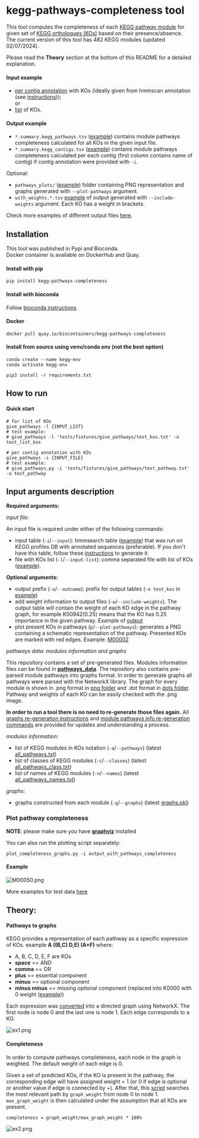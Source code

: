 # kegg-pathways-completeness tool

This tool computes the completeness of each [KEGG pathway module](https://www.genome.jp/kegg/module.html) for given set of [KEGG orthologues (KOs)](https://www.genome.jp/kegg/ko.html) based on their presence/absence. The current version of this tool has 482 KEGG modules (updated 02/07/2024). 

Please read the **Theory** section at the bottom of this README for a detailed explanation. 

#### Input example
- [per contig annotation](example/example_hmmscan_annotation.txt) with KOs (ideally given from hmmscan annotation (see [instructions](src/README.md)));  \
or 
- [list](example/example_list_kos.txt) of KOs.

#### Output example

- `*.summary.kegg_pathways.tsv` ([example](example/example_hmmscan.summary.kegg_pathways.tsv)) contains module pathways completeness calculated for all KOs in the given input file.
- `*.summary.kegg_contigs.tsv` ([example](example/example_hmmscan.summary.kegg_contigs.tsv)) contains module pathways completeness calculated per each contig (first column contains name of contig) if contig annotation were provided with `-i`.

Optional:
- `pathways_plots/` ([example](example/pathways_plots)) folder containing PNG representation and graphs generated with `--plot-pathways` argument. 
- `with_weights.*.tsv` [example](example/with_weights.summary.kegg.summary.kegg_contigs.tsv) of output generated with `--include-weights` argument. Each KO has a weight in brackets.

Check more examples of different output files [here](tests/fixtures/give_pathways/output).

## Installation
This tool was published in Pypi and Bioconda. \
Docker container is available on DockerHub and Quay.

#### Install with pip
```commandline
pip install kegg-pathways-completeness
```

#### Install with bioconda
Follow [bioconda instructions](https://bioconda.github.io/recipes/kegg-pathways-completeness/README.html#package-package%20&#x27;kegg-pathways-completeness&#x27;)

#### Docker 
```
docker pull quay.io/biocontainers/kegg-pathways-completeness
```

#### Install from source using venv/conda env (not the best option)
```commandline
conda create --name kegg-env
conda activate kegg-env

pip3 install -r requirements.txt
```


## How to run

#### Quick start
```
# for list of KOs
give_pathways -l {INPUT_LIST}
# test example:
# give_pathways -l 'tests/fixtures/give_pathways/test_kos.txt' -o test_list_kos

# per contig annotation with KOs
give_pathways -i {INPUT_FILE}
# test example:
# give_pathways.py -i 'tests/fixtures/give_pathways/test_pathway.txt' -o test_pathway
```

## Input arguments description

**Required arguments:** 

_input file:_

An input file is required under either of the following commands:
- input table (`-i`/`--input`): hmmsearch table ([example](tests/fixtures/give_pathways/test_pathway.txt)) that was run on KEGG profiles DB with annotated sequences (preferable). If you don't have this table, follow these [instructions](src/README.md) to generate it.
- file with KOs list (`-l`/`--input-list`): comma separated file with list of KOs ([example](tests/fixtures/give_pathways/test_kos.txt)).

**Optional arguments:**

- output prefix (`-o`/`--outname`): prefix for output tables (`-o test_kos` in [example](tests/fixtures/give_pathways/output/test_kos.summary.kegg_contigs.tsv))
- add weight information to output files (`-w`/`--include-weights`). The output table will contain the weight of each KO edge in the pathway graph, for example K00942(0.25) means that the KO has 0.25 importance in the given pathway. Example of [output](tests/fixtures/give_pathways/output/test_weights.summary.kegg_pathways.tsv)
- plot present KOs in pathways (`p`/`--plot-pathways`): generates a PNG containing a schematic representation of the pathway. Presented KOs are marked with red edges. Example: [M00002](tests/fixtures/give_pathways/output/pathways_plots/M00002.png)


_pathways data: modules information and graphs_ 

This repository contains a set of pre-generated files. Modules information files can be found in **[pathways_data](kegg_pathways_completeness/pathways_data)**. 
The repository also contains pre-parsed module pathways into graphs format. In order to generate graphs all pathways were parsed with the NetworkX library. The graph for every module is shown in .png format in [png folder](kegg_pathways_completeness/graphs/png) and .dot format in [dots folder](kegg_pathways_completeness/graphs/dots). Pathway and weights of each KO can be easily checked with the .png image.

**In order to run a tool there is no need to re-generate those files again.**
All [graphs re-generation instructions](kegg_pathways_completeness/graphs/README.md) and [module pathways info re-generation commands](kegg_pathways_completeness/pathways_data/README.md) are provided for updates and understanding a process.

_modules information:_

- list of KEGG modules in KOs notation (`-a`/`--pathways`) (latest [all_pathways.txt](kegg_pathways_completeness%2Fpathways_data%2Fall_pathways.txt))
- list of classes of KEGG modules (`-c`/`--classes`) (latest [all_pathways_class.txt](kegg_pathways_completeness%2Fpathways_data%2Fall_pathways_class.txt))
- list of names of KEGG modules (`-n`/`--names`) (latest [all_pathways_names.txt](kegg_pathways_completeness%2Fpathways_data%2Fall_pathways_names.txt))

_graphs:_

- graphs constructed from each module (`-g`/`--graphs`) (latest [graphs.pkl](kegg_pathways_completeness%2Fgraphs%2Fgraphs.pkl))


### Plot pathway completeness

**NOTE**: please make sure you have [**graphviz**](https://graphviz.org/) installed

You can also run the plotting script separately:
```commandline
plot_completeness_graphs.py -i output_with_pathways_completeness
```

#### Example

![M00050.png](tests/fixtures/give_pathways/output/pathways_plots/M00050.png)

More examples for test data [here](tests/fixtures/give_pathways/output/pathways_plots)


## Theory: 
#### Pathways to graphs 
KEGG provides a representation of each pathway as a specific expression of KOs.
example **A ((B,C) D,E) (A+F)** where:
- A, B, C, D, E, F are KOs
- **space** == AND
- **comma** == OR
- **plus** == essential component
- **minus** == optional component
- **minus minus** == missing optional component (replaced into K0000 with 0 weight ([example](kegg_pathways_completeness/graphs/png/M00014.png)))

Each expression was [converted](kegg_pathways_completeness/bin/make_graphs/make_graphs.py) into a directed graph using NetworkX. The first node is node 0 and the last one is node 1. Each edge corresponds to a KO. 

![ex1.png](src%2Fimg%2Fex1.png)

#### Completeness
In order to compute pathways completeness, each node in the graph is weighted. The default weight of each edge is 0.

Given a set of predicted KOs, if the KO is present in the pathway, the corresponding edge will have assigned weight = 1 (or 0 if edge is optional or another value if edge is connected by +). After that, this [script](kegg_pathways_completeness/bin/give_pathways.py) searches the most relevant path by `graph_weight` from node 0 to node 1. `max_graph_weight` is then calculated under the assumption that all KOs are present.

``
completeness = graph_weight/max_graph_weight * 100%
``

![ex2.png](src%2Fimg%2Fex2.png)
